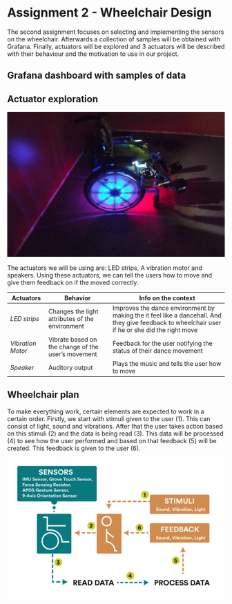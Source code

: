 # Assignment 2 - Wheelchair Design

The second assignment focuses on selecting and implementing the sensors on the wheelchair. Afterwards a collection of samples will be obtained with Grafana. Finally, actuators will be explored and 3 actuators will be described with their behaviour and the motivation to use in our project.


## Grafana dashboard with samples of data



## Actuator exploration
![led_wheelchair](led_wheelchair.jpg)

The  actuators we will be using are: LED strips, A vibration motor and speakers. Using these actuators, we can tell the users how to move and give them feedback on if the moved correctly.

Actuators | Behavior | Info on the context
--- | --- | ---
*LED strips* | Changes the light attributes of the environment | Improves the dance environment by making the it feel like a dancehall. And they give feedback to wheelchair user if he or she did the right move
*Vibration Motor* | Vibrate based on the change of the user’s movement | Feedback for the user notifying the status of their dance movement
*Speaker* | Auditory output | Plays the music and tells the user how to move

## Wheelchair plan
To make everything work, certain elements are expected to work in a certain order. Firstly, we start with stimuli given to the user (1). This can consist of light, sound and vibrations. After that the user takes action based on this stimuli (2) and the data is being read (3). This data will be processed (4) to see how the user performed and based on that feedback (5) will be created. This feedback is given to the user (6).

![Wheelchair Plan](images/wheelchair_plan.jpg)
